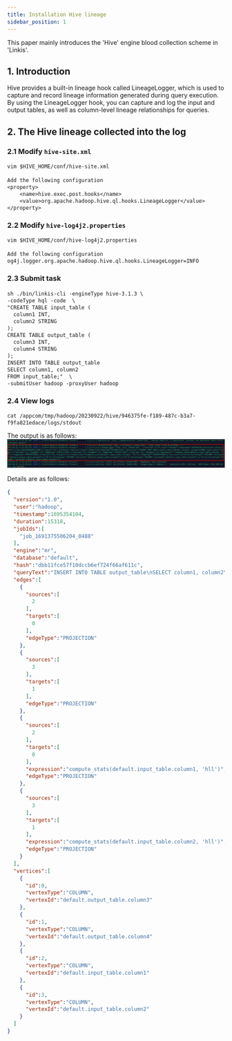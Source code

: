 ```yaml
---
title: Installation Hive lineage
sidebar_position: 1
---
```


This paper mainly introduces the 'Hive' engine blood collection scheme in 'Linkis'.


## 1. Introduction

Hive provides a built-in lineage hook called LineageLogger, which is used to capture and record lineage information generated during query execution. By using the LineageLogger hook, you can capture and log the input and output tables, as well as column-level lineage relationships for queries.

## 2. The Hive lineage collected into the log

### 2.1 Modify `hive-site.xml`

```shell
vim $HIVE_HOME/conf/hive-site.xml

Add the following configuration
<property>
    <name>hive.exec.post.hooks</name>
    <value>org.apache.hadoop.hive.ql.hooks.LineageLogger</value>
</property>
```

### 2.2 Modify `hive-log4j2.properties`

```shell
vim $HIVE_HOME/conf/hive-log4j2.properties

Add the following configuration
og4j.logger.org.apache.hadoop.hive.ql.hooks.LineageLogger=INFO
```

### 2.3 Submit task
```shell
sh ./bin/linkis-cli -engineType hive-3.1.3 \
-codeType hql -code  \
"CREATE TABLE input_table (
  column1 INT,
  column2 STRING
);
CREATE TABLE output_table (
  column3 INT,
  column4 STRING
);
INSERT INTO TABLE output_table
SELECT column1, column2
FROM input_table;"  \
-submitUser hadoop -proxyUser hadoop
```

### 2.4 View logs
```shell
cat /appcom/tmp/hadoop/20230922/hive/946375fe-f189-487c-b3a7-f9fa821edace/logs/stdout 
```

The output is as follows:
![hive-lineage-log](../images/hive-lineage-log.png)

Details are as follows:
```json
{
  "version":"1.0",
  "user":"hadoop",
  "timestamp":1695354104,
  "duration":15318,
  "jobIds":[
    "job_1691375506204_0488"
  ],
  "engine":"mr",
  "database":"default",
  "hash":"dbb11fce57f10dccb6ef724f66af611c",
  "queryText":"INSERT INTO TABLE output_table\nSELECT column1, column2\nFROM input_table",
  "edges":[
    {
      "sources":[
        2
      ],
      "targets":[
        0
      ],
      "edgeType":"PROJECTION"
    },
    {
      "sources":[
        3
      ],
      "targets":[
        1
      ],
      "edgeType":"PROJECTION"
    },
    {
      "sources":[
        2
      ],
      "targets":[
        0
      ],
      "expression":"compute_stats(default.input_table.column1, 'hll')",
      "edgeType":"PROJECTION"
    },
    {
      "sources":[
        3
      ],
      "targets":[
        1
      ],
      "expression":"compute_stats(default.input_table.column2, 'hll')",
      "edgeType":"PROJECTION"
    }
  ],
  "vertices":[
    {
      "id":0,
      "vertexType":"COLUMN",
      "vertexId":"default.output_table.column3"
    },
    {
      "id":1,
      "vertexType":"COLUMN",
      "vertexId":"default.output_table.column4"
    },
    {
      "id":2,
      "vertexType":"COLUMN",
      "vertexId":"default.input_table.column1"
    },
    {
      "id":3,
      "vertexType":"COLUMN",
      "vertexId":"default.input_table.column2"
    }
  ]
}
```

